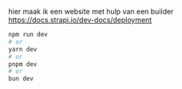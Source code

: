 hier maak ik een website met hulp van een builder
https://docs.strapi.io/dev-docs/deployment

```bash
npm run dev
# or
yarn dev
# or
pnpm dev
# or
bun dev
```

